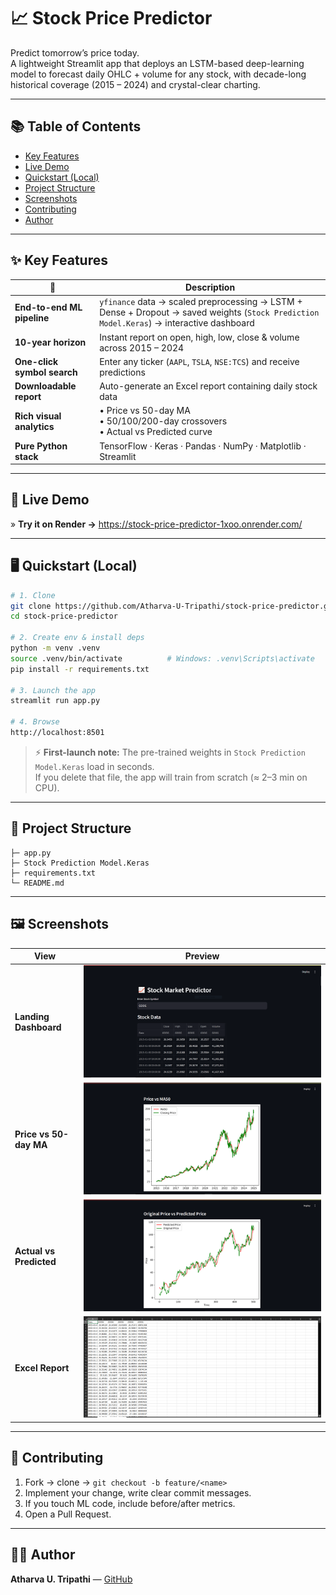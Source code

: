 # 📈 Stock Price Predictor

Predict tomorrow’s price today.  
A lightweight Streamlit app that deploys an LSTM-based deep-learning model to forecast daily OHLC + volume for any stock, with decade-long historical coverage (2015 – 2024) and crystal-clear charting.

---

## 📚 Table of Contents
<ul>
  <li><a href="#key-features">Key Features</a></li>
  <li><a href="#live-demo">Live Demo</a></li>
  <li><a href="#quickstart-local">Quickstart&nbsp;(Local)</a></li>
  <li><a href="#project-structure">Project Structure</a></li>
  <li><a href="#screenshots">Screenshots</a></li>
  <li><a href="#contributing">Contributing</a></li>
  <li><a href="#author">Author</a></li>
</ul>

---

<a id="key-features"></a>
## ✨ Key Features
| 🚀 | Description |
|----|-------------|
| **End-to-end ML pipeline** | `yfinance` data → scaled preprocessing → LSTM + Dense + Dropout → saved weights (`Stock Prediction Model.Keras`) → interactive dashboard |
| **10-year horizon** | Instant report on open, high, low, close & volume across 2015 – 2024 |
| **One-click symbol search** | Enter any ticker (`AAPL`, `TSLA`, `NSE:TCS`) and receive predictions |
| **Downloadable report** | Auto-generate an Excel report containing daily stock data |
| **Rich visual analytics** | • Price vs 50-day MA<br>• 50/100/200-day crossovers<br>• Actual vs Predicted curve |
| **Pure Python stack** | TensorFlow · Keras · Pandas · NumPy · Matplotlib · Streamlit |

---

<a id="live-demo"></a>
## 🚀 Live Demo
» **Try it on Render →** https://stock-price-predictor-1xoo.onrender.com/

---

<a id="quickstart-local"></a>
## 🖥️ Quickstart (Local)

```bash
# 1. Clone
git clone https://github.com/Atharva-U-Tripathi/stock-price-predictor.git
cd stock-price-predictor

# 2. Create env & install deps
python -m venv .venv
source .venv/bin/activate          # Windows: .venv\Scripts\activate
pip install -r requirements.txt

# 3. Launch the app
streamlit run app.py

# 4. Browse
http://localhost:8501
```

> ⚡ **First-launch note:** The pre-trained weights in `Stock Prediction Model.Keras` load in seconds.  
> If you delete that file, the app will train from scratch (≈ 2–3 min on CPU).

---

<a id="project-structure"></a>
## 📂 Project Structure
```text
├─ app.py
├─ Stock Prediction Model.Keras
├─ requirements.txt
└─ README.md
```

---

<a id="screenshots"></a>
## 🖼️ Screenshots

| View | Preview |
|------|---------|
| **Landing Dashboard** | ![Main page](assets/mainpage.PNG) |
| **Price vs 50-day MA** | ![Price vs MA50](assets/PricevsMA50.PNG) |
| **Actual vs Predicted** | ![Original vs Predicted](assets/OriginalvsPredicted.PNG) |
| **Excel Report** | ![Report page](assets/Report.PNG) |

---

<a id="contributing"></a>
## 🤝 Contributing
1. Fork → clone → `git checkout -b feature/<name>`  
2. Implement your change, write clear commit messages.  
3. If you touch ML code, include before/after metrics.  
4. Open a Pull Request.

---

<a id="author"></a>
## 🙋‍♂️ Author
**Atharva U. Tripathi** — [GitHub](https://github.com/Atharva-U-Tripathi)

